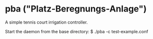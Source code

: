 pba ("Platz-Beregnungs-Anlage")
===============================

A simple tennis court irrigation controller.

Start the daemon from the base directory:
  $ ./pba -c test-example.conf
